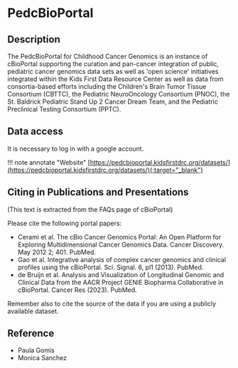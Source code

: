 # PedcBioPortal

## Description
The PedcBioPortal for Childhood Cancer Genomics is an instance of cBioPortal supporting the curation and pan-cancer integration of public, pediatric cancer genomics data sets as well as 'open science' initiatives integrated within the Kids First Data Resource Center as well as data from consortia-based efforts including the Children's Brain Tumor Tissue Consortium (CBTTC), the Pediatric NeuroOncology Consortium (PNOC), the St. Baldrick Pediatric Stand Up 2 Cancer Dream Team, and the Pediatric Preclinical Testing Consortium (PPTC). 

## Data access

It is necessary to log in with a google account.  

!!! note annotate "Website" 
	[https://pedcbioportal.kidsfirstdrc.org/datasets/](https://pedcbioportal.kidsfirstdrc.org/datasets/){:target="_blank"}
 
## Citing in Publications and Presentations
(This text is extracted from the FAQs page of cBioPortal)  

Please cite the following portal papers:

- Cerami et al. The cBio Cancer Genomics Portal: An Open Platform for Exploring Multidimensional Cancer Genomics Data. Cancer Discovery. May 2012 2; 401. PubMed.  
- Gao et al. Integrative analysis of complex cancer genomics and clinical profiles using the cBioPortal. Sci. Signal. 6, pl1 (2013). PubMed.  
- de Bruijn et al. Analysis and Visualization of Longitudinal Genomic and Clinical Data from the AACR Project GENIE Biopharma Collaborative in cBioPortal. Cancer Res (2023). PubMed.  

Remember also to cite the source of the data if you are using a publicly available dataset.  

## Reference
- Paula Gomis
- Monica Sanchez


